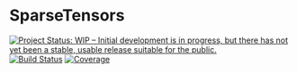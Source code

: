 # SparseTensors

[![Project Status: WIP – Initial development is in progress, but there has not yet been a stable, usable release suitable for the public.](https://www.repostatus.org/badges/latest/wip.svg)](https://www.repostatus.org/#wip)
[![Build Status](https://github.com/dahong67/SparseTensors.jl/actions/workflows/CI.yml/badge.svg?branch=)](https://github.com/dahong67/SparseTensors.jl/actions/workflows/CI.yml?query=branch%3A)
[![Coverage](https://codecov.io/gh/dahong67/SparseTensors.jl/branch/master/graph/badge.svg)](https://codecov.io/gh/dahong67/SparseTensors.jl)
